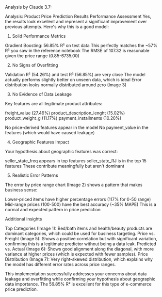 Analysis by Claude 3.7:

Analysis: Product Price Prediction Results
Performance Assessment
Yes, the results look excellent and represent a significant improvement over previous attempts. Here's why this is a good model:
1. Solid Performance Metrics

Gradient Boosting: 56.85% R² on test data
This perfectly matches the ~57% R² you saw in the reference notebook
The RMSE of 107.32 is reasonable given the price range (0.85-6735.00)

2. No Signs of Overfitting

Validation R² (54.26%) and test R² (56.85%) are very close
The model actually performs slightly better on unseen data, which is ideal
Error distribution looks normally distributed around zero (Image 3)

3. No Evidence of Data Leakage

Key features are all legitimate product attributes:

freight_value (27.49%)
product_description_lenght (15.02%)
product_weight_g (11.17%)
payment_installments (10.20%)


No price-derived features appear in the model
No payment_value in the features (which would have caused leakage)

4. Geographic Features Impact

Your hypothesis about geographic features was correct:

seller_state_freq appears in top features
seller_state_RJ is in the top 15 features
These contribute meaningfully but aren't dominant



5. Realistic Error Patterns

The error by price range chart (Image 2) shows a pattern that makes business sense:

Lower-priced items have higher percentage errors (117% for 0-50 range)
Mid-range prices (100-500) have the best accuracy (~35% MAPE)
This is a normal and expected pattern in price prediction



Additional Insights

Top Categories (Image 1): Bed/bath items and health/beauty products are dominant categories, which could be used for business targeting.
Price vs. Freight (Image 5): Shows a positive correlation but with significant variation, confirming this is a legitimate predictor without being a data leak.
Predicted vs. Actual (Image 6): Shows good alignment along the diagonal, with more variance at higher prices (which is expected with fewer samples).
Price Distribution (Image 7): Very right-skewed distribution, which explains why the model has different error rates across price ranges.

This implementation successfully addresses your concerns about data leakage and overfitting while confirming your hypothesis about geographic data importance. The 56.85% R² is excellent for this type of e-commerce price prediction.
